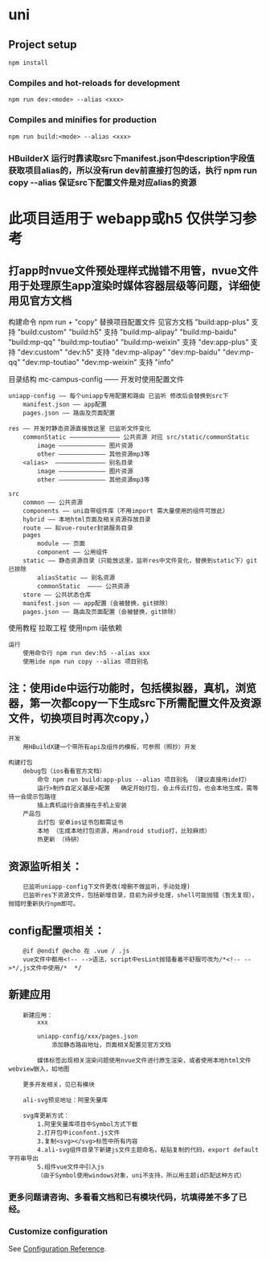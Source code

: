 # uni

## Project setup
```
npm install
```

### Compiles and hot-reloads for development
```
npm run dev:<mode> --alias <xxx>
```

### Compiles and minifies for production
```
npm run build:<mode> --alias <xxx>
```

### HBuilderX 运行时靠读取src下manifest.json中description字段值获取项目alias的，所以没有run dev前直接打包的话，执行 npm run copy --alias <xxx> 保证src下配置文件是对应alias的资源

# 此项目适用于 webapp或h5 仅供学习参考

## 打app时nvue文件预处理样式抛错不用管，nvue文件用于处理原生app渲染时媒体容器层级等问题，详细使用见官方文档



构建命令
	npm run +
		"copy" 替换项目配置文件
		见官方文档
        "build:app-plus" 支持
        "build:custom"
        "build:h5" 支持
        "build:mp-alipay"
        "build:mp-baidu"
        "build:mp-qq"
        "build:mp-toutiao"
        "build:mp-weixin" 支持
        "dev:app-plus" 支持
        "dev:custom"
        "dev:h5" 支持
        "dev:mp-alipay"
        "dev:mp-baidu"
        "dev:mp-qq"
        "dev:mp-toutiao"
        "dev:mp-weixin" 支持
        "info"


目录结构
	mc-campus-config —— 开发时使用配置文件
	
	uniapp-config —— 每个uniapp专用配置和路由 已监听 修改后会替换到src下
		manifest.json —— app配置
		pages.json —— 路由及页面配置
	
	res —— 开发时静态资源直接放这里 已监听文件变化
		commonStatic —————————————— 公共资源 对应 src/static/commonStatic
			image ————————————— 图片资源
			other ————————————— 其他资源mp3等
		<alias>  —————————————— 别名目录
			image ————————————— 图片资源
			other ————————————— 其他资源mp3等
			
	src 
		common —— 公共资源
		components —— uni自带组件库（不用import 需大量使用的组件可放此）
		hybrid —— 本地html页面及相关资源存放目录
		route —— 拟vue-router封装服务目录
		pages
			module —— 页面
			component —— 公用组件
		static —— 静态资源目录（只能放这里，监听res中文件变化，替换到static下）git已排除
			aliasStatic —— 别名资源
			commonStatic  ———— 公共资源
		store —— 公共状态仓库
		manifest.json —— app配置（会被替换，git排除）
		pages.json —— 路由及页面配置（会被替换，git排除）

使用教程
	拉取工程
	使用npm i装依赖
	
	运行
		使用命令行 npm run dev:h5 --alias xxx
		使用ide npm run copy --alias 项目别名 
##  注：使用ide中运行功能时，包括模拟器，真机，浏览器，第一次都copy一下生成src下所需配置文件及资源文件，切换项目时再次copy，）
		
		
	开发
		用HBuildX建一个带所有api及组件的模板，可参照（照抄）开发
	
	构建打包
		debug包（ios看看官方文档）
			命令 npm run build:app-plus --alias 项目别名 （建议直接用ide打）
			运行>制作自定义基座>配置   确定开始打包，会上传云打包，也会本地生成，需等待一会提示包路径
			插上真机运行会直接在手机上安装
		产品包
			云打包 安卓ios证书包都需证书
			本地 （生成本地打包资源，用android studio打，比较麻烦）
			热更新 （待研）

	
	
##	资源监听相关：
		已监听uniapp-config下文件更改(增删不做监听，手动处理)
		已监听res下资源文件，包括新增目录，目前为异步处理，shell可能抛错（暂无复现），抛错时重新执行npm即可。
		
##	config配置项相关：
		@if @endif @echo 在 .vue / .js
		vue文件中都用<!-- -->语法，script中esLint抛错看着不舒服可改为/*<!-- -->*/,js文件中使用/*  */
		
##  新建应用
		
		新建应用：
			xxx
			
			uniapp-config/xxx/pages.json
				添加静态路由地址，页面相关配置见官方文档
				
			媒体标签出现相关渲染问题使用nvue文件进行原生渲染，或者使用本地html文件webview嵌入，如地图
			
		更多开发相关，见已有模块
		
		ali-svg预览地址：阿里矢量库

		svg库更新方式：
			1.阿里矢量库项目中Symbol方式下载
			2.打开包中iconfont.js文件
			3.复制<svg></svg>标签中所有内容
			4.ali-svg组件目录下新建js文件主题命名，粘贴复制的代码，export default 字符串导出
			5.组件vue文件中引入js
			（由于Symbol使用windows对象，uni不支持，所以用主题id匹配这种方式）

###  更多问题请咨询、多看看文档和已有模块代码，坑填得差不多了已经。
			
### Customize configuration
See [Configuration Reference](https://cli.vuejs.org/config/).
